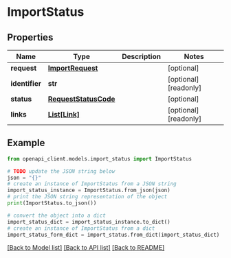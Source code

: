 # ImportStatus


## Properties

Name | Type | Description | Notes
------------ | ------------- | ------------- | -------------
**request** | [**ImportRequest**](ImportRequest.md) |  | [optional] 
**identifier** | **str** |  | [optional] [readonly] 
**status** | [**RequestStatusCode**](RequestStatusCode.md) |  | [optional] 
**links** | [**List[Link]**](Link.md) |  | [optional] [readonly] 

## Example

```python
from openapi_client.models.import_status import ImportStatus

# TODO update the JSON string below
json = "{}"
# create an instance of ImportStatus from a JSON string
import_status_instance = ImportStatus.from_json(json)
# print the JSON string representation of the object
print(ImportStatus.to_json())

# convert the object into a dict
import_status_dict = import_status_instance.to_dict()
# create an instance of ImportStatus from a dict
import_status_form_dict = import_status.from_dict(import_status_dict)
```
[[Back to Model list]](../README.md#documentation-for-models) [[Back to API list]](../README.md#documentation-for-api-endpoints) [[Back to README]](../README.md)



